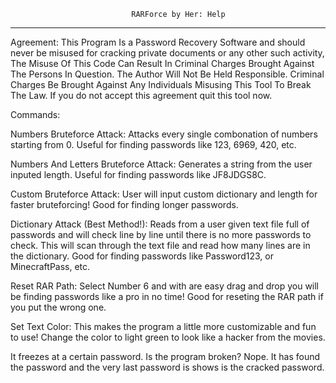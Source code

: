                                RARForce by Her: Help
 -------------------------------------------------------------------------------
 Agreement:
 This Program Is a Password Recovery Software and should never be misused for
 cracking private documents or any other such activity, The Misuse Of This
 Code Can Result In Criminal Charges Brought Against The Persons In Question. 
 The Author Will Not Be Held Responsible. Criminal Charges Be Brought Against
 Any Individuals Misusing This Tool To Break The Law. If you do not accept this
 agreement quit this tool now.

 Commands:

 Numbers Bruteforce Attack:
 Attacks every single combonation of numbers starting from 0.
 Useful for finding passwords like 123, 6969, 420, etc.

 Numbers And Letters Bruteforce Attack:
 Generates a string from the user inputed length.
 Useful for finding passwords like JF8JDGS8C.

 Custom Bruteforce Attack:
 User will input custom dictionary and length for faster bruteforcing!
 Good for finding longer passwords.

 Dictionary Attack (Best Method!):
 Reads from a user given text file full of passwords and will check line by line
 until there is no more passwords to check.
 This will scan through the text file and read how many lines are in the
 dictionary. 
 Good for finding passwords like Password123, or MinecraftPass, etc.

 Reset RAR Path: 
 Select Number 6 and with are easy drag and drop you will be finding passwords
 like a pro in no time!
 Good for reseting the RAR path if you put the wrong one.

 Set Text Color:
 This makes the program a little more customizable and fun to use! Change the
 color to light green to look like a hacker from the movies. 

 It freezes at a certain password. Is the program broken?
 Nope. It has found the password and the very last password is shows is the 
 cracked password.
